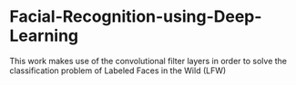 # Facial-Recognition-using-Deep-Learning
This work makes use of the convolutional filter layers in order to solve the classification problem of Labeled Faces in the Wild (LFW)
